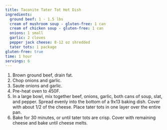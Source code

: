 ```yaml
---
title: Taconite Tater Tot Hot Dish 
ingredients:
  ground beef: 1 - 1.5 lbs
  cream of mushroom soup - gluten-free: 1 can
  cream of chicken soup - gluten-free: 1 can
  onions: 1 small
  garlic: 2 cloves
  pepper jack cheese: 8-12 oz shredded
  tater tots: 1 package
gluten-free: true
time: 1 hour
servings: 6
---
```


1. Brown ground beef, drain fat.
2. Chop onions and garlic.
3. Saute onions and garlic.
4. Pre-heat oven to 450F.
5. In a large bowl, mix together beef, onions, garlic, both cans of soup, slat,
   and pepper. Spread evenly into the bottom of a 9x13 baking dish. Cover with
   about 1/2 of the cheese. Place tater tots in one layer over the entire pan.
6. Bake for 30 minutes, or until tater tots are crisp. Cover with remaining 
   cheese and bake until cheese melts.
